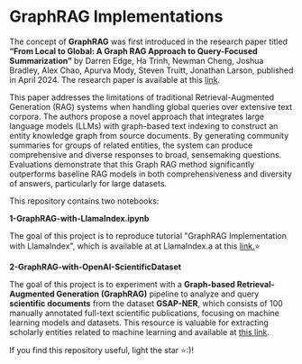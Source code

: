 # GraphRAG Implementations

The concept of **GraphRAG** was first introduced in the research paper titled **“From Local to Global: A Graph RAG Approach to Query-Focused Summarization”** by Darren Edge, Ha Trinh, Newman Cheng, Joshua Bradley, Alex Chao, Apurva Mody, Steven Truitt, Jonathan Larson, published in April 2024. The research paper is available at this [link](https://arxiv.org/abs/2404.16130?utm_source=chatgpt.com).

This paper addresses the limitations of traditional Retrieval-Augmented Generation (RAG) systems when handling global queries over extensive text corpora. The authors propose a novel approach that integrates large language models (LLMs) with graph-based text indexing to construct an entity knowledge graph from source documents. By generating community summaries for groups of related entities, the system can produce comprehensive and diverse responses to broad, sensemaking questions. Evaluations demonstrate that this Graph RAG method significantly outperforms baseline RAG models in both comprehensiveness and diversity of answers, particularly for large datasets.

This repository contains two notebooks:

**1-GraphRAG-with-LlamaIndex.ipynb**

The goal of this project is to reproduce tutorial "GraphRAG Implementation with LlamaIndex", which is available at at LlamaIndex.a at this [link.](https://docs.llamaindex.ai/en/stable/examples/cookbooks/GraphRAG_v1/)⭐

**2-GraphRAG-with-OpenAI-ScientificDataset**

The goal of this project is to experiment with a **Graph-based Retrieval-Augmented Generation (GraphRAG)** pipeline to analyze and query **scientific documents** from the dataset **GSAP-NER**, which consists of 100 manually annotated full-text scientific publications, focusing on machine learning models and datasets. This resource is valuable for extracting scholarly entities related to machine learning and available at [this link](https://arxiv.org/abs/2311.09860).

If you find this repository useful, light the star ⭐:)! 

